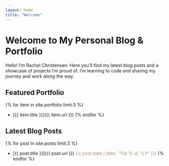 ```yaml
---
layout: home
title: "Welcome"
---
```


# Welcome to My Personal Blog & Portfolio

Hello! I’m Rachel Christensen. Here you’ll find my latest blog posts and a showcase of projects I’m proud of. I’m learning to code and sharing my journey and work along the way.

## Featured Portfolio

{% for item in site.portfolio limit:3 %}
- [{{ item.title }}]({{ item.url }})
{% endfor %}

## Latest Blog Posts

{% for post in site.posts limit:3 %}
- [{{ post.title }}]({{ post.url }}) <span style="color: #A79277;">({{ post.date | date: "%b %-d, %Y" }})</span>
{% endfor %}